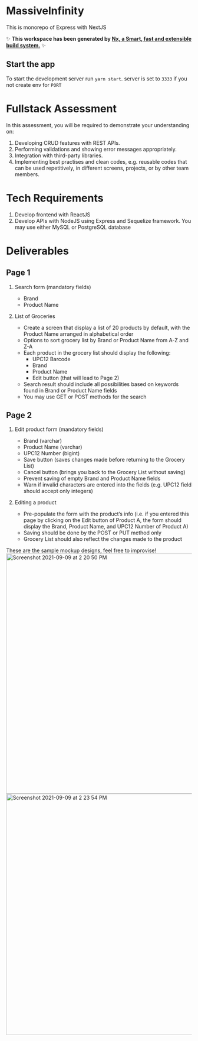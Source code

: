 # MassiveInfinity

This is monorepo of Express with NextJS

✨ **This workspace has been generated by [Nx, a Smart, fast and extensible build system.](https://nx.dev)** ✨

## Start the app

To start the development server run `yarn start`. server is set to `3333` if you not create env for `PORT`

# Fullstack Assessment

In this assessment, you will be required to demonstrate your understanding on:

1. Developing CRUD features with REST APIs.
2. Performing validations and showing error messages appropriately.
3. Integration with third-party libraries.
4. Implementing best practises and clean codes, e.g. reusable codes that can be used repetitively, in different screens, projects, or by other team members.

# Tech Requirements

1. Develop frontend with ReactJS
2. Develop APIs with NodeJS using Express and Sequelize framework. You may use either MySQL or PostgreSQL database

# Deliverables

## Page 1

1. Search form (mandatory fields)

   - Brand
   - Product Name

2. List of Groceries
   - Create a screen that display a list of 20 products by default, with the Product Name arranged in alphabetical order
   - Options to sort grocery list by Brand or Product Name from A-Z and Z-A
   - Each product in the grocery list should display the following:
     - UPC12 Barcode
     - Brand
     - Product Name
     - Edit button (that will lead to Page 2)
   - Search result should include all possibilities based on keywords found in Brand or Product Name fields
   - You may use GET or POST methods for the search

## Page 2

1. Edit product form (mandatory fields)

   - Brand (varchar)
   - Product Name (varchar)
   - UPC12 Number (bigint)
   - Save button (saves changes made before returning to the Grocery List)
   - Cancel button (brings you back to the Grocery List without saving)
   - Prevent saving of empty Brand and Product Name fields
   - Warn if invalid characters are entered into the fields (e.g. UPC12 field should accept only integers)

2. Editing a product
   - Pre-populate the form with the product’s info (i.e. if you entered this page by clicking on the Edit button of Product A, the form should display the Brand, Product Name, and UPC12 Number of Product A)
   - Saving should be done by the POST or PUT method only
   - Grocery List should also reflect the changes made to the product

These are the sample mockup designs, feel free to improvise!
<img width="650" alt="Screenshot 2021-09-09 at 2 20 50 PM" src="https://user-images.githubusercontent.com/15083795/132633896-d700a7ca-3eab-4882-adcb-22e6096d53ba.png">
<img width="653" alt="Screenshot 2021-09-09 at 2 23 54 PM" src="https://user-images.githubusercontent.com/15083795/132633909-4efd3944-b122-459b-a3bc-1b3ebc61b74a.png">
